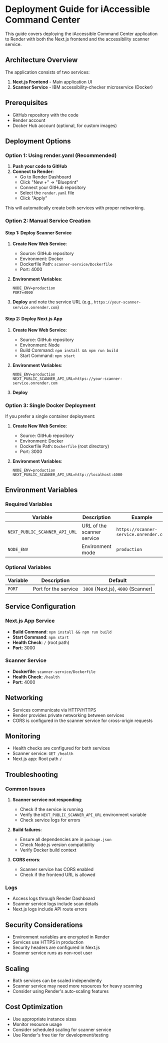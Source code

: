 # Deployment Guide for iAccessible Command Center

This guide covers deploying the iAccessible Command Center application to Render with both the Next.js frontend and the accessibility scanner service.

## Architecture Overview

The application consists of two services:
1. **Next.js Frontend** - Main application UI
2. **Scanner Service** - IBM accessibility-checker microservice (Docker)

## Prerequisites

- GitHub repository with the code
- Render account
- Docker Hub account (optional, for custom images)

## Deployment Options

### Option 1: Using render.yaml (Recommended)

1. **Push your code to GitHub**
2. **Connect to Render**:
   - Go to Render Dashboard
   - Click "New +" → "Blueprint"
   - Connect your GitHub repository
   - Select the `render.yaml` file
   - Click "Apply"

This will automatically create both services with proper networking.

### Option 2: Manual Service Creation

#### Step 1: Deploy Scanner Service

1. **Create New Web Service**:
   - Source: GitHub repository
   - Environment: Docker
   - Dockerfile Path: `scanner-service/Dockerfile`
   - Port: 4000

2. **Environment Variables**:
   ```
   NODE_ENV=production
   PORT=4000
   ```

3. **Deploy** and note the service URL (e.g., `https://your-scanner-service.onrender.com`)

#### Step 2: Deploy Next.js App

1. **Create New Web Service**:
   - Source: GitHub repository
   - Environment: Node
   - Build Command: `npm install && npm run build`
   - Start Command: `npm start`

2. **Environment Variables**:
   ```
   NODE_ENV=production
   NEXT_PUBLIC_SCANNER_API_URL=https://your-scanner-service.onrender.com
   ```

3. **Deploy**

### Option 3: Single Docker Deployment

If you prefer a single container deployment:

1. **Create New Web Service**:
   - Source: GitHub repository
   - Environment: Docker
   - Dockerfile Path: `Dockerfile` (root directory)
   - Port: 3000

2. **Environment Variables**:
   ```
   NODE_ENV=production
   NEXT_PUBLIC_SCANNER_API_URL=http://localhost:4000
   ```

## Environment Variables

### Required Variables

| Variable | Description | Example |
|----------|-------------|---------|
| `NEXT_PUBLIC_SCANNER_API_URL` | URL of the scanner service | `https://scanner-service.onrender.com` |
| `NODE_ENV` | Environment mode | `production` |

### Optional Variables

| Variable | Description | Default |
|----------|-------------|---------|
| `PORT` | Port for the service | `3000` (Next.js), `4000` (Scanner) |

## Service Configuration

### Next.js App Service
- **Build Command**: `npm install && npm run build`
- **Start Command**: `npm start`
- **Health Check**: `/` (root path)
- **Port**: 3000

### Scanner Service
- **Dockerfile**: `scanner-service/Dockerfile`
- **Health Check**: `/health`
- **Port**: 4000

## Networking

- Services communicate via HTTP/HTTPS
- Render provides private networking between services
- CORS is configured in the scanner service for cross-origin requests

## Monitoring

- Health checks are configured for both services
- Scanner service: `GET /health`
- Next.js app: Root path `/`

## Troubleshooting

### Common Issues

1. **Scanner service not responding**:
   - Check if the service is running
   - Verify the `NEXT_PUBLIC_SCANNER_API_URL` environment variable
   - Check service logs for errors

2. **Build failures**:
   - Ensure all dependencies are in `package.json`
   - Check Node.js version compatibility
   - Verify Docker build context

3. **CORS errors**:
   - Scanner service has CORS enabled
   - Check if the frontend URL is allowed

### Logs

- Access logs through Render Dashboard
- Scanner service logs include scan details
- Next.js logs include API route errors

## Security Considerations

- Environment variables are encrypted in Render
- Services use HTTPS in production
- Security headers are configured in Next.js
- Scanner service runs as non-root user

## Scaling

- Both services can be scaled independently
- Scanner service may need more resources for heavy scanning
- Consider using Render's auto-scaling features

## Cost Optimization

- Use appropriate instance sizes
- Monitor resource usage
- Consider scheduled scaling for scanner service
- Use Render's free tier for development/testing

